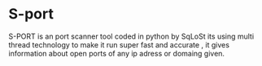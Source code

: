 # S-port
S-PORT is an port scanner tool coded in python by SqLoSt its using multi thread technology to make it run super fast and accurate , it gives information about open ports of any ip adress or domaing given. 
